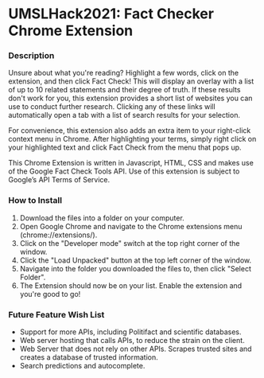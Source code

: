 # UMSLHack2021: Fact Checker Chrome Extension

### Description
  Unsure about what you're reading? Highlight a few words, click on the extension, and then click Fact Check! This will display an overlay with a list of up to 10 related statements and their degree of truth. If these results don't work for you, this extension provides a short list of websites you can use to conduct further research. Clicking any of these links will automatically open a tab with a list of search results for your selection.
  
  For convenience, this extension also adds an extra item to your right-click context menu in Chrome. After highlighting your terms, simply right click on your highlighted text and click Fact Check from the menu that pops up.
  
  This Chrome Extension is written in Javascript, HTML, CSS and makes use of the Google Fact Check Tools API. Use of this extension is subject to Google’s API Terms of Service.

### How to Install
  1. Download the files into a folder on your computer. 
  2. Open Google Chrome and navigate to the Chrome extensions menu (chrome://extensions/).
  3. Click on the "Developer mode" switch at the top right corner of the window.
  4. Click the "Load Unpacked" button at the top left corner of the window.
  5. Navigate into the folder you downloaded the files to, then click "Select Folder".
  6. The Extension should now be on your list. Enable the extension and you're good to go!

### Future Feature Wish List
  - Support for more APIs, including Politifact and scientific databases.
  - Web server hosting that calls APIs, to reduce the strain on the client.
  - Web Server that does not rely on other APIs. Scrapes trusted sites and creates a database of trusted information.
  - Search predictions and autocomplete.
